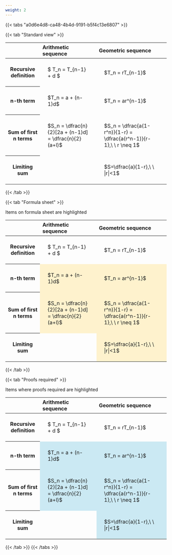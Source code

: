 ```yaml
---
weight: 2
---
```


{{< tabs "a0d6e4d8-ca48-4b4d-9191-b5f4c13e6807" >}}

{{< tab "Standard view" >}}

<style type="text/css">
#T_65425 th.col_heading {
  text-align: left;
  font-size: 1em;
}
#T_65425 td {
  text-align: left;
  font-size: 1em;
  padding: 1.5em;
}
</style>
<table id="T_65425">
  <thead>
    <tr>
      <th class="blank level0" >&nbsp;</th>
      <th id="T_65425_level0_col0" class="col_heading level0 col0" >Arithmetic sequence</th>
      <th id="T_65425_level0_col1" class="col_heading level0 col1" >Geometric sequence</th>
    </tr>
  </thead>
  <tbody>
    <tr>
      <th id="T_65425_level0_row0" class="row_heading level0 row0" >Recursive definition</th>
      <td id="T_65425_row0_col0" class="data row0 col0" >$ T_n = T_{n-1} + d $</td>
      <td id="T_65425_row0_col1" class="data row0 col1" >$T_n = rT_{n-1}$</td>
    </tr>
    <tr>
      <th id="T_65425_level0_row1" class="row_heading level0 row1" >n-th term</th>
      <td id="T_65425_row1_col0" class="data row1 col0" >$T_n = a + (n-1)d$</td>
      <td id="T_65425_row1_col1" class="data row1 col1" >$T_n = ar^{n-1}$</td>
    </tr>
    <tr>
      <th id="T_65425_level0_row2" class="row_heading level0 row2" >Sum of first n terms</th>
      <td id="T_65425_row2_col0" class="data row2 col0" >$S_n = \dfrac{n}{2}[2a + (n-1)d] = \dfrac{n}{2}(a+l)$</td>
      <td id="T_65425_row2_col1" class="data row2 col1" >$S_n = \dfrac{a(1-r^n)}{1-r} = \dfrac{a(r^n-1)}{r-1},\ \  r \neq 1$</td>
    </tr>
    <tr>
      <th id="T_65425_level0_row3" class="row_heading level0 row3" >Limiting sum</th>
      <td id="T_65425_row3_col0" class="data row3 col0" ></td>
      <td id="T_65425_row3_col1" class="data row3 col1" >$S=\dfrac{a}{1-r},\ \ |r|<1$</td>
    </tr>
  </tbody>
</table>
{{< /tab >}}

{{< tab "Formula sheet" >}}

Items on formula sheet are highlighted 
<br>
<style type="text/css">
#T_9ef80 th.col_heading {
  text-align: left;
  font-size: 1em;
}
#T_9ef80 td {
  text-align: left;
  font-size: 1em;
  padding: 1.5em;
}
#T_9ef80_row0_col0, #T_9ef80_row0_col1, #T_9ef80_row3_col0 {
  background-color: rgba(0,0,0,0);
}
#T_9ef80_row1_col0, #T_9ef80_row1_col1, #T_9ef80_row2_col0, #T_9ef80_row2_col1, #T_9ef80_row3_col1 {
  background-color: rgba(255,194,10, 0.2);
}
</style>
<table id="T_9ef80">
  <thead>
    <tr>
      <th class="blank level0" >&nbsp;</th>
      <th id="T_9ef80_level0_col0" class="col_heading level0 col0" >Arithmetic sequence</th>
      <th id="T_9ef80_level0_col1" class="col_heading level0 col1" >Geometric sequence</th>
    </tr>
  </thead>
  <tbody>
    <tr>
      <th id="T_9ef80_level0_row0" class="row_heading level0 row0" >Recursive definition</th>
      <td id="T_9ef80_row0_col0" class="data row0 col0" >$ T_n = T_{n-1} + d $</td>
      <td id="T_9ef80_row0_col1" class="data row0 col1" >$T_n = rT_{n-1}$</td>
    </tr>
    <tr>
      <th id="T_9ef80_level0_row1" class="row_heading level0 row1" >n-th term</th>
      <td id="T_9ef80_row1_col0" class="data row1 col0" >$T_n = a + (n-1)d$</td>
      <td id="T_9ef80_row1_col1" class="data row1 col1" >$T_n = ar^{n-1}$</td>
    </tr>
    <tr>
      <th id="T_9ef80_level0_row2" class="row_heading level0 row2" >Sum of first n terms</th>
      <td id="T_9ef80_row2_col0" class="data row2 col0" >$S_n = \dfrac{n}{2}[2a + (n-1)d] = \dfrac{n}{2}(a+l)$</td>
      <td id="T_9ef80_row2_col1" class="data row2 col1" >$S_n = \dfrac{a(1-r^n)}{1-r} = \dfrac{a(r^n-1)}{r-1},\ \  r \neq 1$</td>
    </tr>
    <tr>
      <th id="T_9ef80_level0_row3" class="row_heading level0 row3" >Limiting sum</th>
      <td id="T_9ef80_row3_col0" class="data row3 col0" ></td>
      <td id="T_9ef80_row3_col1" class="data row3 col1" >$S=\dfrac{a}{1-r},\ \ |r|<1$</td>
    </tr>
  </tbody>
</table>
{{< /tab >}}

{{< tab "Proofs required" >}}

Items where proofs required are highlighted 
<br>
<style type="text/css">
#T_fbd02 th.col_heading {
  text-align: left;
  font-size: 1em;
}
#T_fbd02 td {
  text-align: left;
  font-size: 1em;
  padding: 1.5em;
}
#T_fbd02_row0_col0, #T_fbd02_row0_col1, #T_fbd02_row3_col0 {
  background-color: rgba(0,0,0,0);
}
#T_fbd02_row1_col0, #T_fbd02_row1_col1, #T_fbd02_row2_col0, #T_fbd02_row2_col1, #T_fbd02_row3_col1 {
  background-color: rgba(0,150,200, 0.2);
}
</style>
<table id="T_fbd02">
  <thead>
    <tr>
      <th class="blank level0" >&nbsp;</th>
      <th id="T_fbd02_level0_col0" class="col_heading level0 col0" >Arithmetic sequence</th>
      <th id="T_fbd02_level0_col1" class="col_heading level0 col1" >Geometric sequence</th>
    </tr>
  </thead>
  <tbody>
    <tr>
      <th id="T_fbd02_level0_row0" class="row_heading level0 row0" >Recursive definition</th>
      <td id="T_fbd02_row0_col0" class="data row0 col0" >$ T_n = T_{n-1} + d $</td>
      <td id="T_fbd02_row0_col1" class="data row0 col1" >$T_n = rT_{n-1}$</td>
    </tr>
    <tr>
      <th id="T_fbd02_level0_row1" class="row_heading level0 row1" >n-th term</th>
      <td id="T_fbd02_row1_col0" class="data row1 col0" >$T_n = a + (n-1)d$</td>
      <td id="T_fbd02_row1_col1" class="data row1 col1" >$T_n = ar^{n-1}$</td>
    </tr>
    <tr>
      <th id="T_fbd02_level0_row2" class="row_heading level0 row2" >Sum of first n terms</th>
      <td id="T_fbd02_row2_col0" class="data row2 col0" >$S_n = \dfrac{n}{2}[2a + (n-1)d] = \dfrac{n}{2}(a+l)$</td>
      <td id="T_fbd02_row2_col1" class="data row2 col1" >$S_n = \dfrac{a(1-r^n)}{1-r} = \dfrac{a(r^n-1)}{r-1},\ \  r \neq 1$</td>
    </tr>
    <tr>
      <th id="T_fbd02_level0_row3" class="row_heading level0 row3" >Limiting sum</th>
      <td id="T_fbd02_row3_col0" class="data row3 col0" ></td>
      <td id="T_fbd02_row3_col1" class="data row3 col1" >$S=\dfrac{a}{1-r},\ \ |r|<1$</td>
    </tr>
  </tbody>
</table>
{{< /tab >}}
{{< /tabs >}}